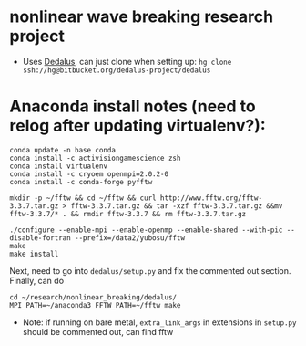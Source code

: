 # nonlinear wave breaking research project
- Uses [Dedalus](https://bitbucket.org/dedalus-project/dedalus), can just clone
  when setting up: `hg clone ssh://hg@bitbucket.org/dedalus-project/dedalus`

# Anaconda install notes (need to relog after updating virtualenv?):
```
conda update -n base conda
conda install -c activisiongamescience zsh
conda install virtualenv
conda install -c cryoem openmpi=2.0.2-0
conda install -c conda-forge pyfftw

mkdir -p ~/fftw && cd ~/fftw && curl http://www.fftw.org/fftw-3.3.7.tar.gz > fftw-3.3.7.tar.gz && tar -xzf fftw-3.3.7.tar.gz &&mv fftw-3.3.7/* . && rmdir fftw-3.3.7 && rm fftw-3.3.7.tar.gz

./configure --enable-mpi --enable-openmp --enable-shared --with-pic --disable-fortran --prefix=/data2/yubosu/fftw
make
make install
```

Next, need to go into `dedalus/setup.py` and fix the commented out section. Finally, can do
```
cd ~/research/nonlinear_breaking/dedalus/
MPI_PATH=~/anaconda3 FFTW_PATH=~/fftw make
```

- Note: if running on bare metal, `extra_link_args` in extensions in `setup.py`
  should be commented out, can find fftw
